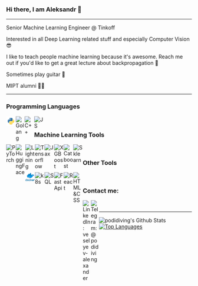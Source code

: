 ### Hi there, I am Aleksandr 👋

---

Senior Machine Learning Engineer @ Tinkoff

Interested in all Deep Learning related stuff and especially Computer Vision 😎

I like to teach people machine learning because it's awesome. Reach me out if you'd like to get a great lecture about backpropagation 🤩

Sometimes play guitar 🎸

MIPT alumni 🧑‍🔬

---

### Programming Languages  
<img align="left" alt="Python" width="26px" src="https://raw.githubusercontent.com/github/explore/80688e429a7d4ef2fca1e82350fe8e3517d3494d/topics/python/python.png" />
<img align="left" alt="Golang" width="24px" src="https://upload.wikimedia.org/wikipedia/commons/thumb/0/05/Go_Logo_Blue.svg/215px-Go_Logo_Blue.svg.png" />  
<img align="left" alt="C++" width="26px" src="https://upload.wikimedia.org/wikipedia/commons/1/18/ISO_C%2B%2B_Logo.svg" />
<img align="left" alt="JS" width="26px" src="https://w7.pngwing.com/pngs/640/199/png-transparent-javascript-logo-html-javascript-logo-angle-text-rectangle-thumbnail.png" />


<br />


### Machine Learning Tools  
<img align="left" alt="PyTorch" width="26px" src="https://2.bp.blogspot.com/-ofgG__VD7Zw/XCEs2OY92RI/AAAAAAAAAxU/9FT2qCmFlsEqGyr47117H086OnMu_xGCwCPcBGAYYCw/s1600/pytorch-logo.png" />
<img align="left" alt="HuggingFace" width="26px" src="https://avatars.githubusercontent.com/u/25720743?s=200&v=4" />
<img align="left" alt="Lightning" width="26px" src="https://avatars.githubusercontent.com/u/58386951?s=200&v=4" />
<img align="left" alt="Tensorflow" width="26px" src="https://cdn-images-1.medium.com/max/1200/1*iDQvKoz7gGHc6YXqvqWWZQ.png" />
<img align="left" alt="Jax" width="26px" src="https://encrypted-tbn0.gstatic.com/images?q=tbn:ANd9GcTB7nIlQLt9IuoFyec0QZgXbE2qcvS4pqp4VQ&usqp=CAU" />
<img align="left" alt="XGBoost" width="26px" src="https://upload.wikimedia.org/wikipedia/commons/6/69/XGBoost_logo.png" />
<img align="left" alt="Catboost" width="26px" src="https://upload.wikimedia.org/wikipedia/commons/c/cc/CatBoostLogo.png" />
<img align="left" alt="Sklearn" width="26px" src="https://e7.pngegg.com/pngimages/905/45/png-clipart-scikit-learn-python-scikit-logo-brand-learning-text-computer-thumbnail.png" />


<br />


### Other Tools
<img align="left" alt="Docker" width="26px" src="https://raw.githubusercontent.com/github/explore/80688e429a7d4ef2fca1e82350fe8e3517d3494d/topics/docker/docker.png" />
<img align="left" alt="k8s" width="26px" src="https://i0.wp.com/www.upnxtblog.com/wp-content/uploads/2017/11/kubernetes.jpg?fit=722%2C612&ssl=1" />
<img align="left" alt="SQL" width="26px" src="https://w7.pngwing.com/pngs/286/519/png-transparent-microsoft-azure-sql-database-microsoft-sql-server-azure-sql-data-warehouse-logo-text-logo-microsoft-azure.png" />
<img align="left" alt="FastApi" width="26px" src="https://cdn.worldvectorlogo.com/logos/fastapi.svg" />
<img align="left" alt="React" width="26px" src="https://w7.pngwing.com/pngs/403/269/png-transparent-react-react-native-logos-brands-in-colors-icon-thumbnail.png" />
<img align="left" alt="HTML&CSS" width="26px" src="https://upload.wikimedia.org/wikipedia/commons/thumb/1/10/CSS3_and_HTML5_logos_and_wordmarks.svg/1200px-CSS3_and_HTML5_logos_and_wordmarks.svg.png" />


<br />

### Contact me:

[<img align="left" alt="LinkedIn: veselyev-alexander" width="22px" src="https://cdn.jsdelivr.net/npm/simple-icons@v3/icons/linkedin.svg" />][linkedin]
[<img align="left" alt="Telegram: @podidiving" width="22px" src="https://w7.pngwing.com/pngs/772/115/png-transparent-computer-icons-telegram-logo-angle-white-triangle-thumbnail.png" />][telegram]


<br />

---
<img align="left" alt="podidiving's Github Stats" src="https://github-readme-stats.vercel.app/api?username=podidiving&show_icons=true&hide_border=true&theme=dracula" /> 

[![Top Languages](https://github-readme-stats.vercel.app/api/top-langs/?username=podidiving&count_private=true&langs_count=8&theme=dracula&layout=compact&hide=jupyter%20notebook,html,css)](https://github.com/anuraghazra/github-readme-stats)


[linkedin]: https://linkedin.com/in/veselyev-alexander
[telegram]: https://t.me/podidiving